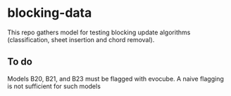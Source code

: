 # blocking-data

This repo gathers model for testing blocking update algorithms (classification, sheet insertion and chord removal).

## To do

Models B20, B21, and B23 must be flagged with evocube. A naive flagging is not sufficient for such models